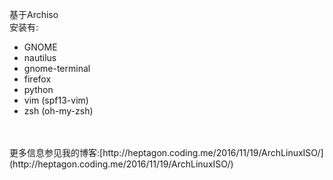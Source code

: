 基于Archiso</br>
安装有:
-    GNOME
-    nautilus
-    gnome-terminal
-    firefox
-    python
-    vim (spf13-vim)
-    zsh (oh-my-zsh)</br>
</br>
</br>
更多信息参见我的博客:[http://heptagon.coding.me/2016/11/19/ArchLinuxISO/](http://heptagon.coding.me/2016/11/19/ArchLinuxISO/)
